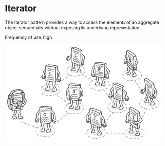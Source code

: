 # Iterator

The Iterator pattern provides a way to access the elements of an aggregate object sequentially
without exposing its underlying representation.

Frequency of use: high

![image](./_iterator.png)
